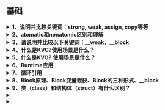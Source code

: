 
## 基础

<!--------------------------------------------------------------------------------------------------------------------------------------------------------------
                                                               1、说明并比较关键词：strong, weak, assign, copy等等
--------------------------------------------------------------------------------------------------------------------------------------------------------------->
<details>
<summary>
    <b>1、说明并比较关键词：strong, weak, assign, copy等等</b>
</summary>

</br>
`strong`表示指向并拥有该对象。其修饰的对象引用计数会增加1。该对象只要引用计数不为0则不会被销毁。当然强行将其设为nil可以销毁它。

`weak`表示指向但不拥有该对象。其修饰的对象引用计数不会增加。无需手动设置，该对象会自行在内存中销毁。

`assign`主要用于修饰基本数据类型，如`NSInteger`和`CGFloat`，这些数值主要存在于栈上。

`weak` 一般用来修饰对象，`assign`一般用来修饰基本数据类型。原因是`assign`修饰的对象被释放后，指针的地址依然存在，造成野指针，在堆上容易造成崩溃。而栈上的内存系统会自动处理，不会造成野指针。

`copy`与`strong`类似。不同之处是`strong`的复制是多个指针指向同一个地址，而`copy`的复制每次会在内存中拷贝一份对象，指针指向不同地址。`copy`一般用在修饰有可变对应类型的不可变对象上，如`NSString`, `NSArray`, `NSDictionary`。

`Objective-C` 中，基本数据类型的默认关键字是`atomic`, `readwrite`, `assign`；普通属性的默认关键字是`atomic`, `readwrite`, `strong`。

1、属性`readwrite`，`readonly`，`assign`，`retain`，`copy`，`nonatomic` 各自什么作用，他们在那种情况下用?

```
    readwrite：默认的属性，可读可写，生成setter和getter方法。

    readonly：只读，只生成getter方法，也就是说不能修改变量。

    assign：用于声明基本数据类型（int、float）仅设置变量，是赋值属性。

    retain：持有属性，setter方法将传入的参数先保留,再赋值,传入的参数 引用计数retaincount 会加1
```

在堆上开辟一块空间，用指针a指向，然后将指针a赋值(`assign`)给指针b，等于是a和b同时指向这块堆空间，当a不使用这块堆空间的时候，是否要释放这块堆空间？答案是肯定要的，但是这件堆空间被释放后，b就成了野指针。

如何避免这样的问题？ 这就引出了引用计数器，当a指针这块堆空间的时候，引用计数器+1，当b也指向的时候，引用计数器变成了2，当a不再指向这块堆空间时，release-1，引用计数器为1，当b也不指向这块堆空间时，release-1，引用计数器为0，调用`dealloc`函数，空间被释放

总结：当数据类型为`int`，`float`原生类型时，可以使用`assign`。如果是上面那种情况（对象）就是用retain。

`copy`：是赋值特性,`setter`方法将传入对象赋值一份;需要完全一份新的变量时,直接从堆区拿。

当属性是` NSString`、`NSArray`、`NSDictionary`时，既可以用`strong` 修饰，也可以用`copy`修饰。当用`strong`修饰的`NSString` 指向一个`NSMutableString`时，如果在不知情的情况下这个`NSMutableString`的别的引用修改了值，就会出现：一个不可变的字符串却被改变了的情况， 使用`copy`就不会出现这种情况。

 `nonatomic`：非原子性，可以多线程访问，效率高。

`atomic`：原子性，属性安全级别的表示，同一时刻只有一个线程访问，具有资源的独占性，但是效率很低。

`strong`：强引用，引用计数+ 1，ARC下，一个对象如果没有强引用，系统就会释放这个对象。

`weak`：弱引用，不会使引用计数+1.当一个指向对象的强引用都被释放时，这块空间依旧会被释放掉。

使用场景：在ARC下，如果使用`XIB` 或者`SB` 来创建控件，就使用 `weak`。纯代码创建控件时，用`strong`修饰，如果想用`weak` 修饰，就需要先创建控件，然后赋值给用`weak`修饰的对象。

查找了一些资料，发现主要原因是，`controller`需要拥有它自己的`view`（这个`view`是所以子控件的父`view`），因此`viewcontroller`对`view`就必须是强引用（strong reference）,得用`strong`修饰`view`。对于`lable`，它的父`view`是`view`，`view`需要拥有`label`，但是`controller`是不需要拥有`label`的。如果用`strong`修饰，在`view`销毁的情况下，`label`还仍然占有内存，因为`controller`还对它强引用；如果用`weak`修饰，在`view`销毁的时侯`label`的内存也同时被销毁，避免了僵尸指针出现。

用引用计数回答就是：因为`Controller`并不直接“拥有”控件，控件由它的父`view`“拥有”。使用`weak`关键字可以不增加控件引用计数，确保控件与父`view`有相同的生命周期。控件在被`addSubview`后，相当于控件引用计数+1；父`view`销毁后，所有的子`view`引用计数-1，则可以确保父`view`销毁时子`view`立即销毁。`weak`的控件在`removeFromSuperview`后也会立即销毁，而`stron`g的控件不会，因为`Controller`还保有控件强引用。

总结归纳为：当控件的父`view`销毁时，如果你还想继续拥有这个控件，就用`srtong`；如果想保证控件和父`view`拥有相同的生命周期，就用`weak`。当然在大多数情况下用两个都是可以的。

使用`weak`的时候需要特别注意的是：先将控件添加到`superview`上之后再赋值给`self`，避免控件被过早释放。
</details>

<!--------------------------------------------------------------------------------------------------------------------------------------------------------------
                                                                2、atomatic和nonatomic区别和理解
--------------------------------------------------------------------------------------------------------------------------------------------------------------->
<details>
<summary>
<b>2、atomatic和nonatomic区别和理解</b>
</summary>

<br/><b>第一种</b><br/>

`atomic`和`nonatomic`区别用来决定编译器生成的`getter`和`setter`是否为原子操作。`atomic`提供多线程安全,是描述该变量是否支持多线程的同步访问，如果选择了`atomic` 那么就是说，系统会自动的创建`lock`锁，锁定变量。`nonatomic`禁止多线程，变量保护，提高性能。

> `atomic`：默认是有该属性的，这个属性是为了保证程序在多线程情况下，编译器会自动生成一些互斥加锁代码，避免该变量的读写不同步问题。

> `nonatomic`：如果该对象无需考虑多线程的情况，请加入这个属性，这样会让编译器少生成一些互斥加锁代码，可以提高效率。

> `atomic`的意思就是`setter/getter`这个函数，是一个原语操作。如果有多个线程同时调用`setter`的话，不会出现某一个线程执行完`setter`全部语句之前，另一个线程开始执行`setter`情况，相当于函数头尾加了锁一样，可以保证数据的完整性。`nonatomic`不保证`setter/getter`的原语行，所以你可能会取到不完整的东西。因此，在多线程的环境下原子操作是非常必要的，否则有可能会引起错误的结果。

比如`setter`函数里面改变两个成员变量，如果你用`nonatomic`的话，`getter`可能会取到只更改了其中一个变量时候的状态，这样取到的东西会有问题，就是不完整的。当然如果不需要多线程支持的话，用`nonatomic`就够了，因为不涉及到线程锁的操作，所以它执行率相对快些。

下面是载录的网上一段加了`atomic`的例子：
```
{lock}
    if (property != newValue) { 
        [property release]; 
        property = [newValue retain]; 
    }                   
{unlock}
```
可以看出来，用`atomic`会在多线程的设值取值时加锁，中间的执行层是处于被保护的一种状态，`atomic`是oc使用的一种线程保护技术，基本上来讲，就是防止在写入未完成的时候被另外一个线程读取，造成数据错误。而这种机制是耗费系统资源的，所以在iPhone这种小型设备上，如果没有使用多线程间的通讯编程，那么`nonatomic`是一个非常好的选择。

<br/><b>第二种</b><br/>

`atomic`和`nonatomic`用来决定编译器生成的`getter`和`setter`是否为原子操作。

<b>atomic</b>

设置成员变量的`@property`属性时，默认为`atomic`，提供多线程安全。

在多线程环境下，原子操作是必要的，否则有可能引起错误的结果。加了`atomic`，`setter`函数会变成下面这样：
```
{lock}
    if (property != newValue) { 
        [property release]; 
        property = [newValue retain]; 
    }                   
{unlock}
```
<b>nonatomic</b>

禁止多线程，变量保护，提高性能。

`atomic`是`Objc`使用的一种线程保护技术，基本上来讲，是防止在写未完成的时候被另外一个线程读取，造成数据错误。而这种机制是耗费系统资源的，所以在iPhone这种小型设备上，如果没有使用多线程间的通讯编程，那么`nonatomic`是一个非常好的选择。

指出访问器不是原子操作，而默认地，访问器是原子操作。这也就是说，在多线程环境下，解析的访问器提供一个对属性的安全访问，从获取器得到的返回值或者通过设置器设置的值可以一次完成，即便是别的线程也正在对其进行访问。如果你不指定 `nonatomic` ，在自己管理内存的环境中，解析的访问器保留并自动释放返回的值，如果指定了 `nonatomic` ，那么访问器只是简单地返回这个值。

</details>

<!--------------------------------------------------------------------------------------------------------------------------------------------------------------
                                                               3、请说明并比较以下关键词：__weak，__block
--------------------------------------------------------------------------------------------------------------------------------------------------------------->
<details>
<summary>
<b>3、请说明并比较以下关键词：__weak，__block</b>
</summary>

</br>

`__weak`与`weak`基本相同。前者用于修饰变量（variable），后者用于修饰属性（property）。`__weak` 主要用于防止`block`中的循环引用。
`__block`也用于修饰变量。它是引用修饰，所以其修饰的值是动态变化的，即可以被重新赋值的。`__block`用于修饰某些`block`内部将要修改的外部变量。
_`_weak`和`__block`的使用场景几乎与`block`息息相关。而所谓`block`，就是`Objective-C`对于闭包的实现。闭包就是没有名字的函数，或者理解为指向函数的指针。
</details>

<!--------------------------------------------------------------------------------------------------------------------------------------------------------------
                                                               4、什么是KVC?使用场景是什么？
--------------------------------------------------------------------------------------------------------------------------------------------------------------->
<details>
<summary>
    <b>4、什么是KVC?使用场景是什么？</b>
</summary>
    
</br>

* <b> KVC 常用的方法</b>
```
(1)赋值类方法
- (void)setValue:(nullable id)value forKey:(NSString *)key;
- (void)setValue:(nullable id)value forKeyPath:(NSString *)keyPath;
- (void)setValue:(nullable id)value forUndefinedKey:(NSString *)key;
- (void)setValuesForKeysWithDictionary:(NSDictionary<NSString *, id> *)keyedValues;

(2)取值类方法
// 能取得私有成员变量的值
- (id)valueForKey:(NSString *)key;
- (id)valueForKeyPath:(NSString *)keyPath;
- (NSDictionary *)dictionaryWithValuesForKeys:(NSArray *)keys;
```

* <b>KVC 底层实现原理</b></br>
> 当一个对象调用setValue:forKey: 方法时,方法内部会做以下操作:</br>
> 1.判断有没有指定key的set方法,如果有set方法,就会调用set方法,给该属性赋值</br>
> 2.如果没有set方法,判断有没有跟key值相同且带有下划线的成员属性(_key).如果有,直接给该成员属性进行赋值</br>
> 3.如果没有成员属性_key,判断有没有跟key相同名称的属性.如果有,直接给该属性进行赋值</br>
> 4.如果都没有,就会调用 valueforUndefinedKey 和setValue:forUndefinedKey:方法</br>

<b>* KVC 的使用场景</b></br>
<b>1、赋值</b></br>
> (1) KVC 简单属性赋值
```
Person *p = [[Person alloc] init];
//    p.name = @"jack";
//    p.money = 22.2;
使用setValue: forKey:方法能够给属性赋值,等价于直接给属性赋值
[p setValue:@"rose" forKey:@"name"];
[p setValue:@"22.2" forKey:@"money"];
```
> (2) KVC复杂属性赋值
```
//给Person添加 Dog属性
Person *p = [[Person alloc] init];
p.dog = [[Dog alloc] init];
// p.dog.name = @"阿黄";

1)setValue: forKeyPath: 方法的使用
//修改p.dog 的name 属性
[p.dog setValue:@"wangcai" forKeyPath:@"name"];
[p setValue:@"阿花" forKeyPath:@"dog.name"];

2)setValue: forKey: 错误用法
[p setValue:@"阿花" forKey:@"dog.name"];
NSLog(@"%@", p.dog.name);

3)直接修改私有成员变量
[p setValue:@"旺财" forKeyPath:@"_name"];
```
> (3) 添加私有成员变量
```
Person 类中添加私有成员变量_age
[p setValue:@"22" forKeyPath:@"_age"];
```

<b>2、字典转模型</b></br>
```
1)简单的字典转模型
 +(instancetype)videoWithDict:(NSDictionary *)dict {
    JLVideo *videItem = [[JLVideo alloc] init];
    //以前
//    videItem.name = dict[@"name"];
//    videItem.money = [dict[@"money"] doubleValue] ;
    
    //KVC,使用setValuesForKeysWithDictionary:方法,该方法默认根据字典中每个键值对,调用setValue:forKey方法
    // 缺点:字典中的键值对必须与模型中的键值对完全对应,否则程序会崩溃
    [videItem setValuesForKeysWithDictionary:dict];
    return videItem;
}

(2)复杂的字典转模型
注意:复杂字典转模型不能直接通过KVC 赋值,KVC只能在简单字典中使用,比如:
    NSDictionary *dict = @{
                       @"name" : @"jack",
                       @"money": @"22.2",
                       @"dog" : @{
                               @"name" : @"wangcai",
                               @"money": @"11.1"}
                       };
   JLPerson *p = [[JLPerson alloc]init]; // p是一个模型对象
   [p setValuesForKeysWithDictionary:dict];
内部转换原理:
//    [p setValue:@"jack" forKey:@"name"];
//    [p setValue:@"22.2" forKey:@"money"];
//    [p setValue:@{
//                  @"name" : @"wangcai",
//                  @"money": @"11.1",
//
//                  } forKey:@"dog"]; //给 dog赋值一个字典肯定是不对的

(3)KVC解析复杂字典的正确步骤
   NSDictionary *dict = @{
                       @"name" : @"jack",
                       @"money": @"22.2",
                       @"dog" : @{
                               @"name" : @"wangcai",
                               @"price": @"11.1",
                               },
                       //人有好多书
                       @"books" : @[
                               @{
                                   @"name" : @"5分钟突破iOS开发",
                                   @"price" : @"19.8"
                                   },
                               @{
                                   @"name" : @"3分钟突破iOS开发",
                                   @"price" : @"24.8"
                                   },
                               @{
                                   @"name" : @"1分钟突破iOS开发",
                                   @"price" : @"29.8"
                                   }
                               ]
                       };

    XMGPerson *p = [[XMGPerson alloc] init];
     p.dog = [[XMGDog alloc] init];
    [p.dog setValuesForKeysWithDictionary:dict[@"dog"]];
    
    //保存模型的可变数组
    NSMutableArray *arrayM = [NSMutableArray array];
    
    for (NSDictionary *dict in dict[@"books"]) {
        //创建模型
        Book *book = [[Book alloc] init];
        //KVC
        [book setValuesForKeysWithDictionary:dict];
        //将模型保存
        [arrayM addObject:book];
    }
    p.books = arrayM;

备注:
    (1)当字典中的键值对很复杂,不适合用KVC;
    (2)服务器返还的数据,你可能不会全用上,如果在模型一个一个写属性非常麻烦,所以不建议使用KVC字典转模型
```

<b>3、取值</b></br>
> (1) 模型转字典
```
 Person *p = [[Person alloc]init];
 p.name = @"jack";
 p.money = 11.1;
 //KVC取值
 NSLog(@"%@ %@", [p valueForKey:@"name"], [p valueForKey:@"money"]);

 //模型转字典, 根据数组中的键获取到值,然后放到字典中
 NSDictionary *dict = [p dictionaryWithValuesForKeys:@[@"name", @"money"]];
 NSLog(@"%@", dict);
```
> (2) 访问数组中元素的属性值
```
Book *book1 = [[Book alloc] init];
book1.name = @"5分钟突破iOS开发";
book1.price = 10.7;

Book *book2 = [[Book alloc] init];
book2.name = @"4分钟突破iOS开发";
book2.price = 109.7;

Book *book3 = [[Book alloc] init];
book3.name = @"1分钟突破iOS开发";
book3.price = 1580.7;

// 如果valueForKeyPath:方法的调用者是数组，那么就是去访问数组元素的属性值
// 取得books数组中所有Book对象的name属性值，放在一个新的数组中返回
    NSArray *books = @[book1, book2, book3];
    NSArray *names = [books valueForKeyPath:@"name"];
    NSLog(@"%@", names);

//访问属性数组中元素的属性值
Person *p = [[Person alloc]init];
p.books = @[book1, book2, book3];
NSArray *names = [p valueForKeyPath:@"books.name"];
NSLog(@"%@", names);

```
</details>

<!--------------------------------------------------------------------------------------------------------------------------------------------------------------
                                                               5、什么是KVO? 使用场景是什么？
--------------------------------------------------------------------------------------------------------------------------------------------------------------->
<details>
<summary>
    <b>5、什么是KVO? 使用场景是什么？</b>
</summary>

<h4>什么是KVO？</h4>

> `KVO`全称`Key Value Observing`，是苹果提供的一套事件通知机制。允许对象监听另一个对象特定属性的改变，并在改变时接收到事件。由于 `KVO` 的实现机制，只针对属性才会发生作用，一般继承自 `NSObjec`t 的对象都默认支持 `KVO`。</br>
> 
> `KVO`可以监听单个属性的变化，也可以监听集合对象的变化。通过`KVC`的`mutableArrayValueForKey:`等方法获得代理对象，当代理对象的内部对象发生改变时，会回调 `KVO` 监听的方法。集合对象包含 `NSArray` 和 `NSSet`。</br>

<h4>KVO基本使用</h4>

使用KVO大致分为三个步骤：</br>

> 1、通过`addObserver:forKeyPath:options:context:`方法注册观察者，观察者可以接收`keyPath`属性的变化事件</br>
> 2、在观察者中实现`observeValueForKeyPath:ofObject:change:context:`方法，当`keyPath`属性发生改变后，`KVO`会回调这个方法来通知观察者</br>
> 3、当观察者不需要监听时，可以调用`removeObserver:forKeyPath:`方法将`KVO`移除。需要注意的是，调用`removeObserver`需要在观察者消失之前，否则会导致`Crash`</br>

<h4>注册观察者</h4>

```
/*
@observer:就是观察者，是谁想要观测对象的值的改变。
@keyPath:就是想要观察的对象属性。
@options:options一般选择NSKeyValueObservingOptionNew | NSKeyValueObservingOptionOld，这样当属性值发生改变时我们可以同时获得旧值和新值，如果我们只填NSKeyValueObservingOptionNew则属性发生改变时只会获得新值。
@context:想要携带的其他信息，比如一个字符串或者字典什么的。
*/
- (void)addObserver:(NSObject *)observer forKeyPath:(NSString *)keyPath options:(NSKeyValueObservingOptions)options context:(nullable void *)context;
```
<h4>监听回调</h4>

```
/*
@keyPath:观察的属性
@object:观察的是哪个对象的属性
@change:这是一个字典类型的值，通过键值对显示新的属性值和旧的属性值
@context:上面添加观察者时携带的信息
*/
- (void)observeValueForKeyPath:(nullable NSString *)keyPath ofObject:(nullable id)object change:(nullable NSDictionary<NSKeyValueChangeKey, id> *)change context:(nullable void *)context;
```
<h4>调用方式</h4>
<h5>自动调用</h5>

> 调用KVO属性对象时，不仅可以通过点语法和set语法进行调用，还可以使用KVC方法
```
//通过属性的点语法间接调用
objc.name = @"";

// 直接调用set方法
[objc setName:@"Savings"];

// 使用KVC的setValue:forKey:方法
[objc setValue:@"Savings" forKey:@"name"];

// 使用KVC的setValue:forKeyPath:方法
[objc setValue:@"Savings" forKeyPath:@"account.name"];
```
<h5>手动调用</h5>

* KVO 在属性发生改变时的调用是自动的，如果想要手动控制这个调用时机，或想自己实现 KVO 属性的调用，则可以通过 KVO 提供的方法进行调用。</br>
> 1、第一步我们需要认识下面这个方法，如果想要手动调用或自己实现KVO需要重写该方法该方法返回YES表示可以调用，返回NO则表示不可以调用。
```
+ (BOOL)automaticallyNotifiesObserversForKey:(NSString *)theKey {
    BOOL automatic = NO;
    if ([theKey isEqualToString:@"name"]) {
        automatic = NO;//对该key禁用系统自动通知，若要直接禁用该类的KVO则直接返回NO；
    }
    else {
        automatic = [super automaticallyNotifiesObserversForKey:theKey];
    }
    return automatic;
}
```
> 2、第二步我们需要重写setter方法
```
- (void)setName:(NSString *)name {
    if (name != _name) {
        [self willChangeValueForKey:@"name"];
        _name = name;
        [self didChangeValueForKey:@"name"];
    }
}
```
<h4>移除观察者</h4>

```
//需要在不使用的时候,移除监听
- (void)dealloc{
    [self removeObserver:self forKeyPath:@"age"];
}
```

<h4>Crash</h4>
<h5>观察者未实现监听方法</h5>

* 若观察者对象 -observeValueForKeyPath:ofObject:change:context: 未实现，将会 Crash
```
Crash：Terminating app due to uncaught exception ‘NSInternalInconsistencyException’, reason: ‘<ViewController: 0x7f9943d06710>: An -observeValueForKeyPath:ofObject:change:context: message was received but not handled
```

<h5>未及时移除观察者</h5>

```
Crash： Thread 1: EXC_BAD_ACCESS (code=1, address=0x105e0fee02c0)
```
```
//观察者ObserverPersonChage
@interface ObserverPersonChage : NSObject
  //实现observeValueForKeyPath: ofObject: change: context:
@end

//ViewController
- (void)addObserver
{
    self.observerPersonChange = [[ObserverPersonChage alloc] init];
    [self.person1 addObserver:self.observerPersonChange forKeyPath:@"age" options:option context:@"age chage"];
    [self.person1 addObserver:self.observerPersonChange forKeyPath:@"name" options:option context:@"name change"];
}

//点击按钮将观察者置为nil，即销毁
- (IBAction)clearObserverPersonChange:(id)sender {
    self.observerPersonChange = nil;
}

//点击改变person1属性值
- (void)touchesBegan:(NSSet<UITouch *> *)touches withEvent:(UIEvent *)event
{
    self.person1.age = 29;
    self.person1.name = @"hengcong";
}
```
> 1、假如在当前 ViewController 中，注册了观察者，点击屏幕，改变被观察对象 person1 的属性值。</br>
> 2、点击对应按钮，销毁观察者，此时 self.observerPersonChange 为 nil。</br>
> 3、再次点击屏幕，此时 Crash；</br>

<h5>多次移除观察者</h5>

```
Cannot remove an observer for the key path “age” from because it is not registered as an observer.
```

<h4>实际应用</h4>

> KVO主要用来做键值观察操作，想要一个值发生改变后通知另一个对象，则用KVO实现最为合适。斯坦福大学的iOS教程中有一个很经典的案例，通过KVO在Model和Controller之间进行通信。

<h4>KVO实现原理</h4>

> `KVO`是通过`isa` 混写`(isa-swizzling)`技术实现的。在运行时根据原类创建一个中间类，这个中间类是原类的子类，并动态修改当前对象的`isa`指向中间类。并且将`class`方法重写，返回原类的`Class`。所以苹果建议在开发中不应该依赖`isa`指针，而是通过`class`实例方法来获取对象类型。

<h4>测试代码</h4>

```
NSKeyValueObservingOptions option = NSKeyValueObservingOptionOld | NSKeyValueObservingOptionNew;

NSLog(@"person1添加KVO监听对象之前-类对象 -%@", object_getClass(self.person1));
NSLog(@"person1添加KVO监听之前-方法实现 -%p", [self.person1 methodForSelector:@selector(setAge:)]);
NSLog(@"person1添加KVO监听之前-元类对象 -%@", object_getClass(object_getClass(self.person1)));

[self.person1 addObserver:self forKeyPath:@"age" options:option context:@"age chage"];

NSLog(@"person1添加KVO监听对象之后-类对象 -%@", object_getClass(self.person1));
NSLog(@"person1添加KVO监听之后-方法实现 -%p", [self.person1 methodForSelector:@selector(setAge:)]);
NSLog(@"person1添加KVO监听之后-元类对象 -%@", object_getClass(object_getClass(self.person1)));

//打印结果
KVO-test[1214:513029] person1添加KVO监听对象之前-类对象 -Person
KVO-test[1214:513029] person1添加KVO监听之前-方法实现 -0x100411470
KVO-test[1214:513029] person1添加KVO监听之前-元类对象 -Person

KVO-test[1214:513029] person1添加KVO监听对象之后-类对象 -NSKVONotifying_Person
KVO-test[1214:513029] person1添加KVO监听之后-方法实现 -0x10076c844
KVO-test[1214:513029] person1添加KVO监听之后-元类对象 -NSKVONotifying_Person

//通过地址查找方法
(lldb) p (IMP)0x10f24b470
(IMP) $0 = 0x000000010f24b470 (KVO-test`-[Person setAge:] at Person.h:15)
(lldb) p (IMP)0x10f5a6844
(IMP) $1 = 0x000000010f5a6844 (Foundation`_NSSetLongLongValueAndNotify)
```
* 通过测试代码，我们添加KVO前后发生以下变化</br>
> 1、`person`指向的类对象和元类对象，以及 `setAge:` 均发生了变化；</br>
> 2、添加`KVO`后，`person` 中的 `isa` 指向了 `NSKVONotifying_Person` 类对象；</br>
> 3、添加 `KVO` 之后，`setAge:` 的实现调用的是：`Foundation`中 `_NSSetLongLongValueAndNotify` 方法；</br>

<h5>发现中间对象</h5>

> 从上述测试代码的结果我们发现，`person` 中的 `isa` 从开始指向`Person`类对象，变成指向了 `NSKVONotifying_Person` 类对象</br>

* KVO会在运行时动态创建一个新类，将对象的isa指向新创建的类，新类是原类的子类，命名规则是NSKVONotifying_xxx的格式。</br>
> 1、未使用KVO监听对象是，对象和类对象之间的关系如下</br>
![Demo](images/未使用KVO监听对象.webp)

> 2、使用KVO监听对象后，对象和类对象之间会添加一个中间对象</br>
![Demo](images/使用KVO监听对象.webp)

<h5>NSKVONotifying_Person类内部实现</h5>

> 我们从上面两张图很清楚的看到添加KVO之前和KVO之后的变化，下面我们剖析一下这个中间类NSKVONotifying_Person（这里是*通配符,它代表数据类型，例如：int， longlong）</br>
```
- (void)setAge:(int)age{
    _NSSet*ValueAndNotify();//这个方法调用顺序是什么，它是在调用何处方法，都在setter方法改变中详解
}

- (Class)class {
    return [LDPerson class];
}

- (void)dealloc {
    // 收尾工作
}

- (BOOL)_isKVOA {
    return YES;
}
```
* sa混写之后如何调用方法</br>
  - 调用监听的属性设置方法，如 `setAge:`，都会先调用 `NSKVONotify_Person` 对应的属性设置方法；</br>
  - 调用非监听属性设置方法，如 `test`，会通过 `NSKVONotify_Person` 的 `superclass`，找到 `Person` 类对象，再调用其 `[Person test]` 方法</br>
* 为什么重写class方法</br>
  - 如果没有重写`class`方法,当该对象调用`class`方法时,会在自己的方法缓存列表,方法列表,父类缓存,方法列表一直向上去查找该方法,因为`class`方法是`NSObject`中的方法,如果不重写最终可能会返回`NSKVONotifying_Person`,就会将该类暴露出来,也给开发者造成困扰,写的是`Person`,添加`KVO`之后`class`方法返回怎么是另一个类。</br>
* _isKVOA有什么作用。</br>
  - 这个方法可以当做使用了`KVO`的一个标记，系统可能也是这么用的。如果我们想判断当前类是否是`KVO`动态生成的类，就可以从方法列表中搜索这个方法。</br>

<h4>setter实现不同</h4>

* 在测试代码中，我们已经通过地址查找添加KVO前后调用的方法</br>

```
//通过地址查找方法
//添加KVO之前
(lldb) p (IMP)0x10f24b470
(IMP) $0 = 0x000000010f24b470 (KVO-test`-[Person setAge:] at Person.h:15)
//添加KVO之后
(lldb) p (IMP)0x10f5a6844
(IMP) $1 = 0x000000010f5a6844 (Foundation`_NSSetLongLongValueAndNotify)
```
> `0x10f24b470`这个地址的`setAge:`实现是调用`Person`类的`setAge:`方法，并且是在`Person.h`的第15行。</br>
> 而`0x10f5a6844`这个地址的`setAge:`实现是调用`_NSSetIntValueAndNotify`这样一个C函数。</br>

<h4>KVO内部调用流程</h4>

* 由于我们无法去窥探`_NSSetIntValueAndNotify`的真实结构，也无法去重写`NSKVONotifying_Person`这个类，所以我们只能利用它的父类`Person`类来分析其执行过程。</br>
```
- (void)setAge:(int)age{
    _age = age;
    NSLog(@"setAge:");
}

- (void)willChangeValueForKey:(NSString *)key{
    [super willChangeValueForKey:key];
    NSLog(@"willChangeValueForKey");
}

- (void)didChangeValueForKey:(NSString *)key{
    NSLog(@"didChangeValueForKey - begin");
    [super didChangeValueForKey:key];
    NSLog(@"didChangeValueForKey - end");
}
@end

//打印结果
KVO-test[1457:637227] willChangeValueForKey
KVO-test[1457:637227] setAge:
KVO-test[1457:637227] didChangeValueForKey - begin
KVO-test[1457:637227] didChangeValueForKey - end
KVO-test[1457:637227] willChangeValueForKey
KVO-test[1457:637227] didChangeValueForKey - begin
KVO-test[1457:637227] didChangeValueForKey - end
```
* 通过打印结果，我们可以清晰看到
> 1、首先调用`willChangeValueForKey:`方法。</br>
> 2、然后调用`setAge:`方法真正的改变属性的值。</br>
> 3、开始调用`didChangeValueForKey:`这个方法，调用`[super didChangeValueForKey:key]`时会通知监听者属性值已经改变，然后监听者执行自己的`- (void)observeValueForKeyPath:(NSString *)keyPath ofObject:(id)object change:(NSDictionary<NSKeyValueChangeKey,id> *)change context:(void *)context`这个方法。</br>

* 下面我用一张图来展示KVO执行流程</br>
![Demo](images/KVO执行流程.webp)

<h4>KVO扩展</h4>

* KVC 与 KVO 的不同？</br>
> 1. `KVC`(键值编码)，即 `Key-Value Coding`，一个非正式的` Protocol`，使用字符串(键)访问一个对象实例变量的机制。而不是通过调用 `Setter`、`Getter` 方法等显式的存取方式去访问。</br>
> 2. `KVO`(键值监听)，即 `Key-Value Observing`，它提供一种机制,当指定的对象的属性被修改后,对象就会接受到通知，前提是执行了 `setter` 方法、或者使用了`KVC` 赋值。</br>

* 和 notification(通知)的区别？</br>
> 1. `KVO` 和 `NSNotificationCenter` 都是 `iOS` 中观察者模式的一种实现。区别在于，相对于被观察者和观察者之间的关系，`KVO` 是一对一的，而不是一对多的。`KVO` 对被监听对象无侵入性，不需要修改其内部代码即可实现监听。</br>
> 2. `notification` 的优点是监听不局限于属性的变化，还可以对多种多样的状态变化进行监听，监听范围广，例如键盘、前后台等系统通知的使用也更显灵活方便。

</details>

<!--------------------------------------------------------------------------------------------------------------------------------------------------------------
                                                               6、Runtime应用 
--------------------------------------------------------------------------------------------------------------------------------------------------------------->
<details>
<summary>
    <b>6、Runtime应用</b>
</summary>

</br>
`Runtim`简直就是做大型框架的利器。它的应用场景非常多，下面就介绍一些常见的应用场景。

>* 关联对象`(Objective-C Associated Objects)`给分类增加属性
>* 方法魔法`(Method Swizzling)`方法添加和替换和`KVO`
>* 实现消息转发(热更新)解决Bug(JSPatch)
>* 实现`NSCoding`的自动归档和自动解档
>* 实现字典和模型的自动转换`(MJExtension)`

<b>关联对象(Objective-C Associated Objects)给分类增加属性</b>

关联对象`Runtime`提供了下面几个接口：

```
// 关联对象
void objc_setAssociatedObject(id object, const void *key, id value, objc_AssociationPolicy policy)
// 获取关联的对象
id objc_getAssociatedObject(id object, const void *key)
// 移除关联的对象
void objc_removeAssociatedObjects(id object)
```

参数解释:

`id object`：被关联的对象</br>
`const void *key`：关联的key，要求唯一</br>
`id value`：关联的对象</br>
`objc_AssociationPolicy policy`：内存管理的策略内存管理的策略</br>

```
typedef OBJC_ENUM(uintptr_t, objc_AssociationPolicy) {
    OBJC_ASSOCIATION_ASSIGN = 0,
    OBJC_ASSOCIATION_RETAIN_NONATOMIC = 1,
    OBJC_ASSOCIATION_COPY_NONATOMIC = 3, 
    OBJC_ASSOCIATION_RETAIN = 01401,
    OBJC_ASSOCIATION_COPY = 01403
};
```

`OBJC_ASSOCIATION_ASSIGN`: 指定一个关联对象的弱引用。属性修饰`@property (assign)` 或 `@property (unsafe_unretained)`</br>
`OBJC_ASSOCIATION_RETAIN_NONATOMIC`: 指定一个关联对象的强引用，不能被原子化使用。属性修饰`@property (nonatomic, strong)`</br>
`OBJC_ASSOCIATION_COPY_NONATOMIC`: 指定一个关联对象的`copy`引用，不能被原子化使用。属性修饰`@property (nonatomic, copy)`</br>
`OBJC_ASSOCIATION_RETAIN`:  指定一个关联对象的强引用，能被原子化使用。属性修饰 `@property (atomic, strong)`</br>
`OBJC_ASSOCIATION_COPY`:  指定一个关联对象的`copy`引用，能被原子化使用。属性修饰`@property (atomic, copy)`</br>

下面实现一个`UIView`的`Category`添加自定义属性`defaultColor`

```
#import "ViewController.h"
#import "objc/runtime.h"

@interface UIView (DefaultColor)

@property (nonatomic, strong) UIColor *defaultColor;

@end

@implementation UIView (DefaultColor)

@dynamic defaultColor;

static char kDefaultColorKey;

- (void)setDefaultColor:(UIColor *)defaultColor {
    objc_setAssociatedObject(self, &kDefaultColorKey, defaultColor, OBJC_ASSOCIATION_RETAIN_NONATOMIC);
}

- (id)defaultColor {
    return objc_getAssociatedObject(self, &kDefaultColorKey);
}

@end

@interface ViewController ()

@end

@implementation ViewController

- (void)viewDidLoad {
    [super viewDidLoad];
    
    UIView *test = [UIView new];
    test.defaultColor = [UIColor blackColor];
    NSLog(@"%@", test.defaultColor);
}

@end
```

<b> 方法魔法(Method Swizzling)方法添加和替换和KVO实现</b>
<b>方法添加</b>
```
//class_addMethod(Class  _Nullable __unsafe_unretained cls, SEL  _Nonnull name, IMP  _Nonnull imp, const char * _Nullable types)
class_addMethod([self class], sel, (IMP)fooMethod, "v@:");
```
>1、cls 被添加方法的类</br>
2、name 添加的方法的名称的SEL</br>
3、imp 方法的实现。该函数必须至少要有两个参数，self,_cmd</br>
4、types 类型编码

<b>方法替换</b>
```
@implementation ViewController

+ (void)load {
    static dispatch_once_t onceToken;
    dispatch_once(&onceToken, ^{
        Class class = [self class];
        SEL originalSelector = @selector(test1);
        SEL swizzledSelector = @selector(test2);
        
        Method originalMethod = class_getInstanceMethod(class, originalSelector);
        Method swizzledMethod = class_getInstanceMethod(class, swizzledSelector);
        
        BOOL didAddMethod = class_addMethod(class, originalSelector, method_getImplementation(swizzledMethod), method_getTypeEncoding(swizzledMethod));
        if (didAddMethod) {
            class_replaceMethod(class, swizzledSelector, method_getImplementation(originalMethod), method_getTypeEncoding(originalMethod));
        } else {
            method_exchangeImplementations(originalMethod, swizzledMethod);
        }
    });
}

- (void)test1 {
    NSLog(@"1");
}

- (void)test2 {
    NSLog(@"2");
}

- (void)viewDidLoad {
    [super viewDidLoad];
    
    [self test1];
}
```
>在`viewDidLoad`中调用`test1`方法，查找到的对应的方法实现就是`test2`,而不是`test1`

`swizzling`应该只在`+load`中完成。 在 `Objective-C `的运行时中，每个类有两个方法都会自动调用。`+load `是在一个类被初始装载时调用，`+initialize` 是在应用第一次调用该类的类方法或实例方法前调用的。两个方法都是可选的，并且只有在方法被实现的情况下才会被调用。

`swizzlin`g应该只在`dispatch_once `中完成,由于`swizzling `改变了全局的状态，所以我们需要确保每个预防措施在运行时都是可用的。原子操作就是这样一个用于确保代码只会被执行一次的预防措施，就算是在不同的线程中也能确保代码只执行一次。Grand Central Dispatch 的 `dispatch_once`满足了所需要的需求，并且应该被当做使用`swizzling `的初始化单例方法的标准。
</details>

<!--------------------------------------------------------------------------------------------------------------------------------------------------------------
                                                               7、循环引用
--------------------------------------------------------------------------------------------------------------------------------------------------------------->
<details>
<summary>
    <b>7、循环引用</b>
</summary>

</br><b>循环引用的实质：多个对象相互之间有强引用，不能释放让系统回收。</b></br>
<b>如何解决循环引用？</b></br>
>1、避免产生循环引用，通常是将 `strong` 引用改为 `weak` 引用。
比如在修饰属性时用`weak`
在`block`内调用对象方法时，使用其弱引用，这里可以使用两个宏
```
#define WS(weakSelf)            __weak __typeof(&*self)weakSelf = self; // 弱引用
#define ST(strongSelf)          __strong __typeof(&*self)strongSelf = weakSelf; //使用这个要先声明weakSelf
```
还可以使用__block来修饰变量</br>
在MRC下，__block不会增加其引用计数，避免了循环引用</br>
在ARC下，__block修饰对象会被强引用，无法避免循环引用，需要手动解除。</br>

<b>循环引用场景：</b>
* 自循环引用
    - 强持有的属性同时持有该对象
* 相互循环引用
    ![Demo](images/相互引用.webp)
* 多循环引用
    ![Demo](images/循环引用.webp)

<b>1、代理(delegate)循环引用属于相互循环引用</b></br>
delegate 是iOS中开发中比较常遇到的循环引用，一般在声明delegate的时候都要使用弱引用 weak,或者assign,当然怎么选择使用assign还是weak，MRC的话只能用assign，在ARC的情况下最好使用weak，因为weak修饰的变量在释放后自动指向nil，防止野指针存在</br>

<b>2、NSTimer循环引用属于相互循环使用</b></br>
在控制器内，创建NSTimer作为其属性，由于定时器创建后也会强引用该控制器对象，那么该对象和定时器就相互循环引用了。</br>
如何解决呢？</br>
这里我们可以使用手动断开循环引用：</br>
如果是不重复定时器，在回调方法里将定时器invalidate并置为nil即可。</br>
如果是重复定时器，在合适的位置将其invalidate并置为nil即可</br>

<b>3、block循环引用</b></br>
一个简单的例子：</br>
```
@property (copy, nonatomic) dispatch_block_t myBlock;
@property (copy, nonatomic) NSString *blockString;

- (void)testBlock {
    self.myBlock = ^() {
        NSLog(@"%@",self.blockString);
    };
}
```
由于block会对block中的对象进行持有操作,就相当于持有了其中的对象，而如果此时block中的对象又持有了该block，则会造成循环引用。
解决方案就是使用__weak修饰self即可
```
__weak typeof(self) weakSelf = self;

self.myBlock = ^() {
    NSLog(@"%@",weakSelf.blockString);
};
```
并不是所有block都会造成循环引用。</br>
只有被强引用了的block才会产生循环引用</br>
而比如`dispatch_async(dispatch_get_main_queue(), ^{})`,`[UIView animateWithDuration:1 animations:^{}]`这些系统方法等
或者block并不是其属性而是临时变量,即栈block
```
[self testWithBlock:^{
    NSLog(@"%@",self);
}];

- (void)testWithBlock:(dispatch_block_t)block {
    block();
}
```
还有一种场景，在block执行开始时self对象还未被释放，而执行过程中，self被释放了，由于是用weak修饰的，那么weakSelf也被释放了，此时在block里访问weakSelf时，就可能会发生错误(向nil对象发消息并不会崩溃，但也没任何效果)。</br>
对于这种场景，应该在block中对 对象使用__strong修饰，使得在block期间对 对象持有，block执行结束后，解除其持有。
```
__weak typeof(self) weakSelf = self;

self.myBlock = ^() {
    __strong __typeof(self) strongSelf = weakSelf;
    [strongSelf test];
};
```
</details>

<!--------------------------------------------------------------------------------------------------------------------------------------------------------------
                                                               8、Block原理、Block变量截获、Block的三种形式、__block
--------------------------------------------------------------------------------------------------------------------------------------------------------------->
<details>
<summary>
    <b>8、Block原理、Block变量截获、Block的三种形式、__block</b>
</summary>

</br><b>一、什么是Block？</b></br>
* Block是将函数及其执行上下文封装起来的对象。
```
NSInteger num = 3;
NSInteger(^block)(NSInteger) = ^NSInteger(NSInteger n){
    return n * num;
};
block(2);
```
通过clang -rewrite-objc WYTest.m命令编译该.m文件，发现该block被编译成这个形式:
```
NSInteger num = 3;

NSInteger(*block)(NSInteger) = ((NSInteger (*)(NSInteger))&__WYTest__blockTest_block_impl_0((void *)__WYTest__blockTest_block_func_0, &__WYTest__blockTest_block_desc_0_DATA, num));

((NSInteger (*)(__block_impl *, NSInteger))((__block_impl *)block)->FuncPtr)((__block_impl *)block, 2);
```
其中WYTest是文件名，blockTest是方法名，这些可以忽略。</br>
其中__WYTest__blockTest_block_impl_0结构体为
```
struct __WYTest__blockTest_block_impl_0 {
  struct __block_impl impl;
  struct __WYTest__blockTest_block_desc_0* Desc;
  NSInteger num;
  __WYTest__blockTest_block_impl_0(void *fp, struct __WYTest__blockTest_block_desc_0 *desc, NSInteger _num, int flags=0) : num(_num) {
    impl.isa = &_NSConcreteStackBlock;
    impl.Flags = flags;
    impl.FuncPtr = fp;
    Desc = desc;
  }
};
```
_block_impl结构体为
```
struct __block_impl {
  void *isa;//isa指针，所以说Block是对象
  int Flags;
  int Reserved;
  void *FuncPtr;//函数指针
};
```
block内部有isa指针，所以说其本质也是OC对象</br>
block内部则为:
```
static NSInteger __WYTest__blockTest_block_func_0(struct __WYTest__blockTest_block_impl_0 *__cself, NSInteger n) {
    NSInteger num = __cself->num; // bound by copy
    return n * num;
}
```
所以说 Block是将函数及其执行上下文封装起来的对象</br>
既然block内部封装了函数，那么它同样也有参数和返回值。</br></br>

<b>二、Block变量截获</b></br></br>
<b>1、局部变量截获 是值截获。 比如:</b>
```
NSInteger num = 3;
    
NSInteger(^block)(NSInteger) = ^NSInteger(NSInteger n){
    return n*num;
};

num = 1;

NSLog(@"%zd",block(2));
```
这里的输出是6而不是2，原因就是对局部变量num的截获是值截获。</br>
同样，在block里如果修改变量num，也是无效的，甚至编译器会报错。</br>
```
NSMutableArray * arr = [NSMutableArray arrayWithObjects:@"1",@"2", nil];
void(^block)(void) = ^{
    NSLog(@"%@",arr);//局部变量
    [arr addObject:@"4"];
};
[arr addObject:@"3"];
arr = nil;
block();
```
打印为1，2，3</br>
局部对象变量也是一样，截获的是值，而不是指针，在外部将其置为nil，对block没有影响，而该对象调用方法会影响</br>

<b>2、局部静态变量截获 是指针截获。</b>
```
tatic  NSInteger num = 3;
NSInteger(^block)(NSInteger) = ^NSInteger(NSInteger n){
    return n*num;
};
num = 1;
NSLog(@"%zd",block(2));
```
输出为2，意味着num = 1这里的修改num值是有效的，即是指针截获。</br>
同样，在block里去修改变量m，也是有效的。</br>

<b>3、全局变量，静态全局变量截获：不截获,直接取值。</b></br></br>
我们同样用clang编译看下结果。</br>
```
static NSInteger num3 = 300;
NSInteger num4 = 3000;

- (void)blockTest {
    NSInteger num = 30;
    static NSInteger num2 = 3;
    __block NSInteger num5 = 30000;
    void(^block)(void) = ^{
        NSLog(@"%zd",num);//局部变量
        NSLog(@"%zd",num2);//静态变量
        NSLog(@"%zd",num3);//全局变量
        NSLog(@"%zd",num4);//全局静态变量
        NSLog(@"%zd",num5);//__block修饰变量
    };
    block();
}
```
编译后
```
struct __WYTest__blockTest_block_impl_0 {
  struct __block_impl impl;
  struct __WYTest__blockTest_block_desc_0* Desc;
  NSInteger num;//局部变量
  NSInteger *num2;//静态变量
  __Block_byref_num5_0 *num5; // by ref//__block修饰变量
  __WYTest__blockTest_block_impl_0(void *fp, struct __WYTest__blockTest_block_desc_0 *desc, NSInteger _num, NSInteger *_num2, __Block_byref_num5_0 *_num5, int flags=0) : num(_num), num2(_num2), num5(_num5->__forwarding) {
    impl.isa = &_NSConcreteStackBlock;
    impl.Flags = flags;
    impl.FuncPtr = fp;
    Desc = desc;
  }
};
```
 impl.isa = &_NSConcreteStackBlock;这里注意到这一句，即说明该block是栈block）
可以看到局部变量被编译成值形式，而静态变量被编成指针形式，全局变量并未截获。而__block修饰的变量也是以指针形式截获的，并且生成了一个新的结构体对象：
```
struct __Block_byref_num5_0 {
  void *__isa;
  __Block_byref_num5_0 *__forwarding;
 int __flags;
 int __size;
 NSInteger num5;
};
```
该对象有个属性：num5，即我们用__block修饰的变量。</br>
这里__forwarding是指向自身的(栈block)。</br>
一般情况下，如果我们要对block截获的局部变量进行赋值操作需添加__block</br>
修饰符，而对全局变量，静态变量是不需要添加__block修饰符的。</br>
另外，block里访问self或成员变量都会去截获self。</br>

<b>三、Block的几种形式</b></br>
分为全局Block(_NSConcreteGlobalBlock)、栈Block(_NSConcreteStackBlock)、堆Block(_NSConcreteMallocBlock)三种形式</br>
其中栈Block存储在栈(stack)区，堆Block存储在堆(heap)区，全局Block存储在已初始化数据(.data)区</br>

<b>1、不使用外部变量的block是全局block</b></br></br>
比如：
```
NSLog(@"%@",[^{
    NSLog(@"globalBlock");
} class]);
```
输出：
```
_NSGlobalBlock__
```
<b>2、使用外部变量并且未进行copy操作的block是栈block</b></br></br>
比如:
```
NSInteger num = 10;
NSLog(@"%@",[^{
    NSLog(@"stackBlock:%zd",num);
} class]);
```
输出：
```
__NSStackBlock__
```
日常开发常用于这种情况:
```
[self testWithBlock:^{
    NSLog(@"%@",self);
}];

- (void)testWithBlock:(dispatch_block_t)block {
    block();
    NSLog(@"%@",[block class]);
}
```
<b>3、对栈block进行copy操作，就是堆block，而对全局block进行copy，仍是全局block</b></br>
* 比如堆1中的全局进行copy操作，即赋值：
```
void (^globalBlock)(void) = ^{
    NSLog(@"globalBlock");
};

NSLog(@"%@",[globalBlock class]);
```
输出：
```
_NSGlobalBlock__
```
仍是全局block

* 而对2中的栈block进行赋值操作：
```
NSInteger num = 10;

void (^mallocBlock)(void) = ^{
    NSLog(@"stackBlock:%zd",num);
};

NSLog(@"%@",[mallocBlock class]);
```
输出：
```
__NSMallocBlock__
```
对栈block copy之后，并不代表着栈block就消失了，左边的mallock是堆block，右边被copy的仍是栈block</br></br>
比如:
```
[self testWithBlock:^{
    NSLog(@"%@",self);
}];

- (void)testWithBlock:(dispatch_block_t)block {
    block();
    dispatch_block_t tempBlock = block;
    NSLog(@"%@,%@",[block class],[tempBlock class]);
}
```
输出：
```
__NSStackBlock__, __NSMallocBlock__
```
<b>即如果对栈Block进行copy，将会copy到堆区，对堆Block进行copy，将会增加引用计数，对全局Block进行copy，因为是已经初始化的，所以什么也不做。</b></br></br>
另外，__block变量在copy时，由于__forwarding的存在，栈上的__forwarding指针会指向堆上的__forwarding变量，而堆上的__forwarding指针指向其自身，所以，如果对__block的修改，实际上是在修改堆上的__block变量。</br></br>
<b>即__forwarding指针存在的意义就是，无论在任何内存位置， 都可以顺利地访问同一个__block变量。</b></br></br>
另外由于block捕获的__block修饰的变量会去持有变量，那么如果用__block修饰self，且self持有block，并且block内部使用到__block修饰的self时，就会造成多循环引用，即self持有block，block 持有__block变量，而__block变量持有self，造成内存泄漏。</br></br>
比如:
```
_block typeof(self) weakSelf = self;
    
_testBlock = ^{
    NSLog(@"%@",weakSelf);
};

_testBlock();
```
如果要解决这种循环引用，可以主动断开__block变量对self的持有，即在block内部使用完weakself后，将其置为nil，但这种方式有个问题，如果block一直不被调用，那么循环引用将一直存在。
所以，我们最好还是用__weak来修饰self
</details>

<!--------------------------------------------------------------------------------------------------------------------------------------------------------------
                                                               9、类（class）和结构体（struct）有什么区别？
--------------------------------------------------------------------------------------------------------------------------------------------------------------->
<details>
<summary>
    <b>9、类（class）和结构体（struct）有什么区别？</b>
</summary>
    
</br>

Swift 中，类是引用类型，结构体是值类型。值类型在传递和赋值时将进行复制，而引用类型则只会使用引用对象的一个"指向"。所以他们两者之间的区别就是两个类型的区别。</br>

举个简单的例子，代码如下
```
class Temperature {
  var value: Float = 37.0
}

class Person {
  var temp: Temperature?

  func sick() {
    temp?.value = 41.0
  }
}

let A = Person()
let B = Person()
let temp = Temperature()

A.temp = temp
B.temp = temp
```
A.sick()</br>
上面这段代码，由于 Temperature 是 class ，为引用类型，故 A 的 temp 和 B 的 temp指向同一个对象。A 的 temp修改了，B 的 temp 也随之修改。这样 A 和 B 的 temp 的值都被改成了41.0。如果将 Temperature 改为 struct，为值类型，则 A 的 temp 修改不影响 B 的 temp。</br>

内存中，引用类型诸如类是在堆（heap）上，而值类型诸如结构体实在栈（stack）上进行存储和操作。相比于栈上的操作，堆上的操作更加复杂耗时，所以苹果官方推荐使用结构体，这样可以提高 App 运行的效率。</br>

class有这几个功能struct没有的：</br>

class可以继承，这样子类可以使用父类的特性和方法</br>
类型转换可以在runtime的时候检查和解释一个实例的类型</br>
可以用deinit来释放资源</br>
一个类可以被多次引用</br>
struct也有这样几个优势：</br>

结构较小，适用于复制操作，相比于一个class的实例被多次引用更加安全。</br>
无须担心内存memory leak或者多线程冲突问题</br>
</details>

<!--------------------------------------------------------------------------------------------------------------------------------------------------------------
                                                               10、
--------------------------------------------------------------------------------------------------------------------------------------------------------------->
<details>
<summary>
    <b></b>
</summary>
</details>

<!--------------------------------------------------------------------------------------------------------------------------------------------------------------
                                                               11、
--------------------------------------------------------------------------------------------------------------------------------------------------------------->
<details>
<summary>
    <b></b>
</summary>
</details>
